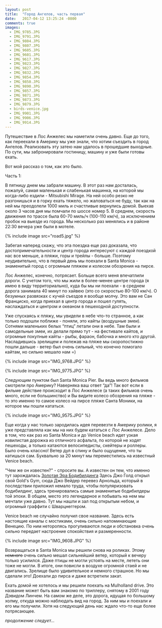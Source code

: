 ```yaml
---
layout: post
title:  "Город Ангелов, часть первая"
date:   2017-04-12 13:25:24 -0800
comments: true
images:
  - IMG_9785.JPG
  - IMG_9791.JPG
  - IMG_9804.JPG
  - IMG_9807.JPG
  - IMG_9605.JPG
  - IMG_9601.JPG
  - IMG_9617.JPG
  - IMG_9823.JPG
  - IMG_9827.JPG
  - IMG_9832.JPG
  - IMG_9854.JPG
  - IMG_9850.JPG
  - IMG_9890.JPG
  - IMG_9857.JPG
  - IMG_9871.JPG
  - IMG_9873.JPG
  - IMG_9879.JPG
  - birds-venice.jpg
  - IMG_9901.JPG
  - IMG_9906.JPG
  - IMG_9914.JPG
---
```


Путешествие в Лос Анжелес мы наметили очень давно. Еще до того, как переехали в Америку мы уже знали, что хотим съездить в город Ангелов. Реализовать эту затею нам удалось в прошедшие выходные.
По сути, мы забронировали гостиницу, машину и уже были готовы ехать.
<!--separate-->

Вот мой рассказ о том, как это было. 

Часть 1:

В пятницу днем мы забрали машину. В этот раз нам досталась, пожалуй, самая маленькая и слабенькая машинка, на которой мы когда-либо ездили -  Mitsubishi Mirage. На ней особо резко не разгонишься и в горку ехать тяжело, но жаловаться не буду, так как на ней мы преодолели 1000 миль и счастливые вернулись домой. 
Выехав около 3 часов дня мы помчали по шоссе номер 5. В среднем, скорость движения по трассе была 60-70 миль/ч (100-110 км/ч), за исключением пробок на выезде из города. Мы несколько раз менялись и в районе 22:30 вечера уже были в мотеле.

{% include image src="road5.jpg" %}


Забегая наперед скажу, что эта поездка еще раз доказала, что достопримечательности и центр города интересуют с каждой поездкой нас все меньше, а пляжи, горы и трейлы - больше. Поэтому неудивительно, что в первый день мы поехали в Santa Monica - знаменитый город с огромным пляжем и колесом обозрения на пирсе. 


Лос Анжелес, конечно, потрясает. Больше всего меня впечатлили дороги. С учетом того, что мы жили в более-менее центре города (я имею в виду территориально), куда бы мы ни поехали - в среднем дорога занимала 40 минут по хайвею (это со скоростью 80-100 км/ч). О безумных развязках с кучей съездов я вообще молчу. Это вам не Сан Франциско, когда приехал в центр города и пошел гулять, наслаждаться и центром и океаном в пешеходной доступности. 

Уже спускаясь к пляжу, мы увидели в небе что-то странное, а как только подошли поближе - поняли, это кайты (воздушные змеи). Сотнями  маленьких белых “птиц” летали они в небе. Там были и самодельные змеи, их делали прямо тут - на фестивале кайтов, и огромные покупные кайты - рыбы, фараон, бабочка и много кто другой. Насладившись зрелищем и полежав на пляже мы скоропостижно пошли дальше - ветер был очень сильный, что конечно помогало кайтам, но сильно мешало нам =)

{% include image src="IMG_9768.JPG" %}

{% include image src="IMG_9775.JPG" %}

Следующим пунктом был Santa Monica Pier. Вы ведь много фильмов смотрели про Америку? Наверняка ваш ответ “да”! Так вот если в фильме действие происходит в Лос Анжелесе (а таких фильмов очень много, если не большинство) и Вы видите колесо обозрения на пляже - то это именно то самое колесо на пирсе пляже Санта Моники, на которое мы пошли кататься. 

{% include image src="IMG_9575.JPG" %}


Еще когда у нас только зародилась идея перевезти в Америку ролики, я уже представляла как мы на них будем кататься с Лос Анжелесе. Дело в том, что как раз из Santa Monica и до Venice beach идет узкая извилистая дорожка из отличного асфальта, по которой не ходят пешеходы, а только катаются велосипедисты, скейтеры и роллеры. Было очень классно! Ветер дул в спину и было ощущение, что ты катишься сам. Буквально за 20 минут мы переместились на известный Venice beach.


"Чем же он известен?" - спросите вы. А известен он тем, что именно тут зарождалась <a href="http://builderbody.ru/idealnye-tela-38-fotografij-atletov-zolotoj-ery-bodibildinga/" target="_blank">Золотая Эра Бодибилдинга</a>
 Здесь Джо Голд открыл свой Gold's Gym, сюда Джо Вейдер перевез Арнольда, который в последствии приложил немало труда, чтобы популяризовать бодибилдинг, здесь тренировались самые знаменитые бодибилдеры той эпохи. В общем, место это легендарное и побывать на нем мы мечтали уже давно. Тут мы нашли и зал под открытым небом, и огромный граффити с Шварцнеггером. 


 Venice beach не случайно получил свое название. Здесь есть настоящие каналы с мостиками, очень сильно напоминающие Венецию. По ним неторопясь прогуливаются люди и обстановка очень сильно передает настроение спокойствия и  размеренности. 

{% include image src="IMG_9608.JPG" %}

Возвращаться в Santa Monica мы решили снова на роликах. Этому ~~немного~~
очень сильно мешал сильнейший ветер, который к вечеру только усилился. Даже птицы не могли устоять на месте, лететь они тоже не могли. В итоге, они повисли в воздухе огромной стаей и не двигались. Зрелище было удивительное и немного страшное. Но мы сделали это! Доехали до пирса и даже встретили закат.

Ехать домой не хотелось и мы решили поехать на Mulholland drive. Это название может быть вам знакомо по триллеру, снятому в 2001 году Дэвидом Линчем. На самом же деле, это дорога, идущая по большому холму, откуда можно наблюдать вид на город. За ним мы и поехали и его мы получили. Хотя на следующий день нас ждало что-то еще более потрясающее.

*продолжение следует...*









